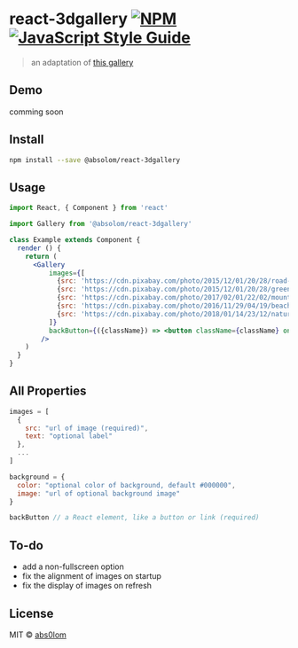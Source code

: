 # react-3dgallery [![NPM](https://img.shields.io/npm/v/@absolom/react-3dgallery.svg)](https://www.npmjs.com/package/react-3dgallery) [![JavaScript Style Guide](https://img.shields.io/badge/code_style-standard-brightgreen.svg)](https://standardjs.com)

> an adaptation of [this gallery](https://www.script-tutorials.com/3d-gallery-using-javascript/)

## Demo

comming soon

## Install

```bash
npm install --save @absolom/react-3dgallery
```

## Usage

```jsx
import React, { Component } from 'react'

import Gallery from '@absolom/react-3dgallery'

class Example extends Component {
  render () {
    return (
      <Gallery
          images={[
            {src: 'https://cdn.pixabay.com/photo/2015/12/01/20/28/road-1072823_960_720.jpg'},
            {src: 'https://cdn.pixabay.com/photo/2015/12/01/20/28/green-1072828_960_720.jpg'},
            {src: 'https://cdn.pixabay.com/photo/2017/02/01/22/02/mountain-landscape-2031539_960_720.jpg'},
            {src: 'https://cdn.pixabay.com/photo/2016/11/29/04/19/beach-1867285_960_720.jpg'},
            {src: 'https://cdn.pixabay.com/photo/2018/01/14/23/12/nature-3082832_960_720.jpg'},
          ]}
          backButton={({className}) => <button className={className} onClick={() => console.log("back action")}>Back</button>}
        />
    )
  }
}
```

## All Properties

``` js
images = [
  {
    src: "url of image (required)",
    text: "optional label"
  },
  ...
]

background = {
  color: "optional color of background, default #000000",
  image: "url of optional background image"
}

backButton // a React element, like a button or link (required)
```

## To-do

* add a non-fullscreen option
* fix the alignment of images on startup
* fix the display of images on refresh

## License

MIT © [abs0lom](https://github.com/abs0lom)
